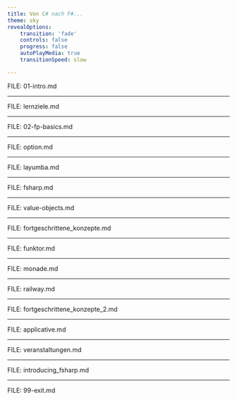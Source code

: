 ```yaml
---
title: Von C# nach F#...
theme: sky
revealOptions:
    transition: 'fade'
    controls: false
    progress: false
    autoPlayMedia: true
    transitionSpeed: slow

---
```


FILE: 01-intro.md

---

FILE: lernziele.md

---

FILE: 02-fp-basics.md

---

FILE: option.md

---

FILE: layumba.md

---

FILE: fsharp.md

---

FILE: value-objects.md

---

FILE: fortgeschrittene_konzepte.md

---

FILE: funktor.md

---

FILE: monade.md

---

FILE: railway.md

---

FILE: fortgeschrittene_konzepte_2.md

---

FILE: applicative.md

---

FILE: veranstaltungen.md

---

FILE: introducing_fsharp.md

---

FILE: 99-exit.md
